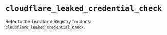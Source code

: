 # `cloudflare_leaked_credential_check`

Refer to the Terraform Registry for docs: [`cloudflare_leaked_credential_check`](https://registry.terraform.io/providers/cloudflare/cloudflare/5.3.0/docs/resources/leaked_credential_check).
